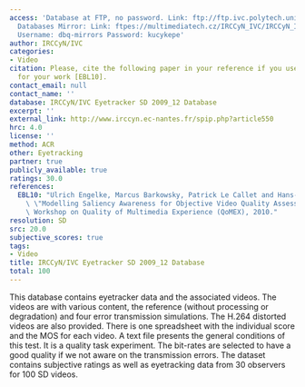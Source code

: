 ```yaml
---
access: 'Database at FTP, no password. Link: ftp://ftp.ivc.polytech.univ-nantes.fr/IRCCyN_IVC_Eyetracker_SD_2009_12/  Qualinet
  Databases Mirror: Link: ftpes://multimediatech.cz/IRCCyN_IVC/IRCCyN_IVC_Eyetracker_SD_2009_12
  Username: dbq-mirrors Password: kucykepe'
author: IRCCyN/IVC
categories:
- Video
citation: Please, cite the following paper in your reference if you use this database
  for your work [EBL10].
contact_email: null
contact_name: ''
database: IRCCyN/IVC Eyetracker SD 2009_12 Database
excerpt: ''
external_link: http://www.irccyn.ec-nantes.fr/spip.php?article550
hrc: 4.0
license: ''
method: ACR
other: Eyetracking
partner: true
publicly_available: true
ratings: 30.0
references:
  EBL10: "Ulrich Engelke, Marcus Barkowsky, Patrick Le Callet and Hans-J\xFCrgen Zepernick,\
    \ \"Modelling Saliency Awareness for Objective Video Quality Assessment\", International\
    \ Workshop on Quality of Multimedia Experience (QoMEX), 2010."
resolution: SD
src: 20.0
subjective_scores: true
tags:
- Video
title: IRCCyN/IVC Eyetracker SD 2009_12 Database
total: 100
---
```


This database contains eyetracker data and the associated videos. The videos are with various content, the reference (without processing or degradation) and four error transmission simulations. The H.264 distorted videos are also provided. There is one spreadsheet with the individual score and the MOS for each video. A text file presents the general conditions of this test. It is a quality task experiment. The bit-rates are selected to have a good quality if we not aware on the transmission errors. The dataset contains subjective ratings as well as eyetracking data from 30 observers for 100 SD videos.